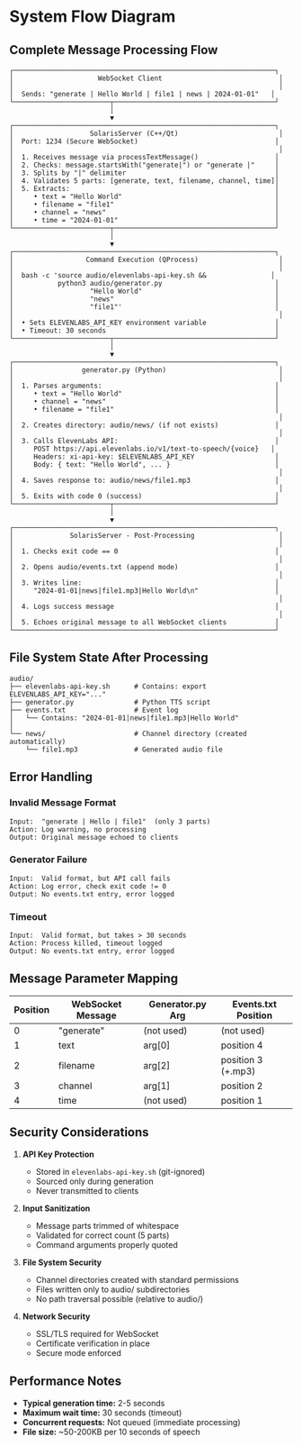 # System Flow Diagram

## Complete Message Processing Flow

```
┌─────────────────────────────────────────────────────────────────┐
│                     WebSocket Client                             │
│                                                                  │
│  Sends: "generate | Hello World | file1 | news | 2024-01-01"   │
└────────────────────────┬────────────────────────────────────────┘
                         │
                         ▼
┌─────────────────────────────────────────────────────────────────┐
│                   SolarisServer (C++/Qt)                         │
│  Port: 1234 (Secure WebSocket)                                  │
│                                                                  │
│  1. Receives message via processTextMessage()                   │
│  2. Checks: message.startsWith("generate|") or "generate |"     │
│  3. Splits by "|" delimiter                                     │
│  4. Validates 5 parts: [generate, text, filename, channel, time]│
│  5. Extracts:                                                   │
│     • text = "Hello World"                                      │
│     • filename = "file1"                                        │
│     • channel = "news"                                          │
│     • time = "2024-01-01"                                       │
└────────────────────────┬────────────────────────────────────────┘
                         │
                         ▼
┌─────────────────────────────────────────────────────────────────┐
│                  Command Execution (QProcess)                    │
│                                                                  │
│  bash -c 'source audio/elevenlabs-api-key.sh &&                │
│           python3 audio/generator.py                            │
│                   "Hello World"                                 │
│                   "news"                                        │
│                   "file1"'                                      │
│                                                                  │
│  • Sets ELEVENLABS_API_KEY environment variable                 │
│  • Timeout: 30 seconds                                          │
└────────────────────────┬────────────────────────────────────────┘
                         │
                         ▼
┌─────────────────────────────────────────────────────────────────┐
│                 generator.py (Python)                            │
│                                                                  │
│  1. Parses arguments:                                           │
│     • text = "Hello World"                                      │
│     • channel = "news"                                          │
│     • filename = "file1"                                        │
│                                                                  │
│  2. Creates directory: audio/news/ (if not exists)              │
│                                                                  │
│  3. Calls ElevenLabs API:                                       │
│     POST https://api.elevenlabs.io/v1/text-to-speech/{voice}   │
│     Headers: xi-api-key: $ELEVENLABS_API_KEY                    │
│     Body: { text: "Hello World", ... }                          │
│                                                                  │
│  4. Saves response to: audio/news/file1.mp3                     │
│                                                                  │
│  5. Exits with code 0 (success)                                 │
└────────────────────────┬────────────────────────────────────────┘
                         │
                         ▼
┌─────────────────────────────────────────────────────────────────┐
│              SolarisServer - Post-Processing                     │
│                                                                  │
│  1. Checks exit code == 0                                       │
│                                                                  │
│  2. Opens audio/events.txt (append mode)                        │
│                                                                  │
│  3. Writes line:                                                │
│     "2024-01-01|news|file1.mp3|Hello World\n"                   │
│                                                                  │
│  4. Logs success message                                        │
│                                                                  │
│  5. Echoes original message to all WebSocket clients            │
└─────────────────────────────────────────────────────────────────┘
```

## File System State After Processing

```
audio/
├── elevenlabs-api-key.sh      # Contains: export ELEVENLABS_API_KEY="..."
├── generator.py               # Python TTS script
├── events.txt                 # Event log
│   └── Contains: "2024-01-01|news|file1.mp3|Hello World"
│
└── news/                      # Channel directory (created automatically)
    └── file1.mp3              # Generated audio file
```

## Error Handling

### Invalid Message Format
```
Input:  "generate | Hello | file1"  (only 3 parts)
Action: Log warning, no processing
Output: Original message echoed to clients
```

### Generator Failure
```
Input:  Valid format, but API call fails
Action: Log error, check exit code != 0
Output: No events.txt entry, error logged
```

### Timeout
```
Input:  Valid format, but takes > 30 seconds
Action: Process killed, timeout logged
Output: No events.txt entry, error logged
```

## Message Parameter Mapping

| Position | WebSocket Message | Generator.py Arg | Events.txt Position |
|----------|------------------|------------------|---------------------|
| 0        | "generate"       | (not used)       | (not used)         |
| 1        | text             | arg[0]           | position 4         |
| 2        | filename         | arg[2]           | position 3 (+.mp3) |
| 3        | channel          | arg[1]           | position 2         |
| 4        | time             | (not used)       | position 1         |

## Security Considerations

1. **API Key Protection**
   - Stored in `elevenlabs-api-key.sh` (git-ignored)
   - Sourced only during generation
   - Never transmitted to clients

2. **Input Sanitization**
   - Message parts trimmed of whitespace
   - Validated for correct count (5 parts)
   - Command arguments properly quoted

3. **File System Security**
   - Channel directories created with standard permissions
   - Files written only to audio/ subdirectories
   - No path traversal possible (relative to audio/)

4. **Network Security**
   - SSL/TLS required for WebSocket
   - Certificate verification in place
   - Secure mode enforced

## Performance Notes

- **Typical generation time:** 2-5 seconds
- **Maximum wait time:** 30 seconds (timeout)
- **Concurrent requests:** Not queued (immediate processing)
- **File size:** ~50-200KB per 10 seconds of speech
